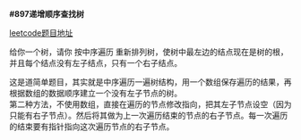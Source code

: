 **#897递增顺序查找树**

[leetcode题目地址](https://leetcode-cn.com/problems/increasing-order-search-tree/)

给你一个树，请你 按中序遍历 重新排列树，使树中最左边的结点现在是树的根，并且每个结点没有左子结点，只有一个右子结点。

这是道简单题目，其实就是中序遍历一遍树结构，用一个数组保存遍历的结果，再根据数组的数据顺序建立一个没有左子节点的树。  
第二种方法，不使用数组，直接在遍历的节点修改指向，把其左子节点设空（因为只能有右子节点）。然后将其做为上一次遍历结束的节点的右子节点。每一次遍历的结束要有指针指向这次遍历节点的右子节点。

